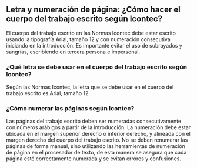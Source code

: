 ## Letra y numeración de página: ¿Cómo hacer el cuerpo del trabajo escrito según Icontec?

El cuerpo del trabajo escrito en las Normas Icontec debe estar escrito usando la tipografía Arial, tamaño 12 y con numeración consecutiva iniciando en la introducción. Es importante evitar el uso de subrayados y sangrías, escribiendo en tercera persona e impersonal.

### ¿Qué letra se debe usar en el cuerpo del trabajo escrito según Icontec?

Según las Normas Icontec, la letra que se debe usar en el cuerpo del trabajo escrito es Arial, tamaño 12.

### ¿Cómo numerar las páginas según Icontec?

Las páginas del trabajo escrito deben ser numeradas consecutivamente con números arábigos a partir de la introducción. La numeración debe estar ubicada en el margen superior derecho o inferior derecho, y alineada con el margen derecho del cuerpo del trabajo escrito. No se deben renumerar las páginas de forma manual, sino utilizando las herramientas de numeración de página en el procesador de texto, de esta manera se asegura que cada página esté correctamente numerada y se evitan errores y confusiones.

